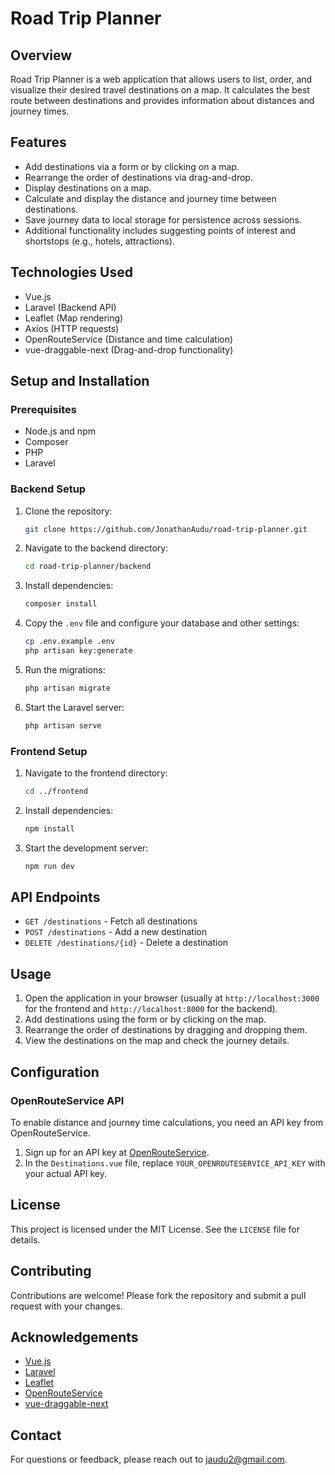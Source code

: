 # Road Trip Planner

## Overview

Road Trip Planner is a web application that allows users to list, order, and visualize their desired travel destinations on a map. It calculates the best route between destinations and provides information about distances and journey times.

## Features

- Add destinations via a form or by clicking on a map.
- Rearrange the order of destinations via drag-and-drop.
- Display destinations on a map.
- Calculate and display the distance and journey time between destinations.
- Save journey data to local storage for persistence across sessions.
- Additional functionality includes suggesting points of interest and shortstops (e.g., hotels, attractions).

## Technologies Used

- Vue.js
- Laravel (Backend API)
- Leaflet (Map rendering)
- Axios (HTTP requests)
- OpenRouteService (Distance and time calculation)
- vue-draggable-next (Drag-and-drop functionality)

## Setup and Installation

### Prerequisites

- Node.js and npm
- Composer
- PHP
- Laravel

### Backend Setup

1. Clone the repository:
    ```sh
    git clone https://github.com/JonathanAudu/road-trip-planner.git
    ```

2. Navigate to the backend directory:
    ```sh
    cd road-trip-planner/backend
    ```

3. Install dependencies:
    ```sh
    composer install
    ```

4. Copy the `.env` file and configure your database and other settings:
    ```sh
    cp .env.example .env
    php artisan key:generate
    ```

5. Run the migrations:
    ```sh
    php artisan migrate
    ```

6. Start the Laravel server:
    ```sh
    php artisan serve
    ```

### Frontend Setup

1. Navigate to the frontend directory:
    ```sh
    cd ../frontend
    ```

2. Install dependencies:
    ```sh
    npm install
    ```

3. Start the development server:
    ```sh
    npm run dev
    ```

## API Endpoints

- `GET /destinations` - Fetch all destinations
- `POST /destinations` - Add a new destination
- `DELETE /destinations/{id}` - Delete a destination

## Usage

1. Open the application in your browser (usually at `http://localhost:3000` for the frontend and `http://localhost:8000` for the backend).
2. Add destinations using the form or by clicking on the map.
3. Rearrange the order of destinations by dragging and dropping them.
4. View the destinations on the map and check the journey details.

## Configuration

### OpenRouteService API

To enable distance and journey time calculations, you need an API key from OpenRouteService.

1. Sign up for an API key at [OpenRouteService](https://openrouteservice.org/sign-up/).
2. In the `Destinations.vue` file, replace `YOUR_OPENROUTESERVICE_API_KEY` with your actual API key.

## License

This project is licensed under the MIT License. See the `LICENSE` file for details.

## Contributing

Contributions are welcome! Please fork the repository and submit a pull request with your changes.

## Acknowledgements

- [Vue.js](https://vuejs.org/)
- [Laravel](https://laravel.com/)
- [Leaflet](https://leafletjs.com/)
- [OpenRouteService](https://openrouteservice.org/)
- [vue-draggable-next](https://github.com/anish2690/vue-draggable-next)

## Contact

For questions or feedback, please reach out to [jaudu2@gmail.com](mailto:jaudu2@gmail.com).

